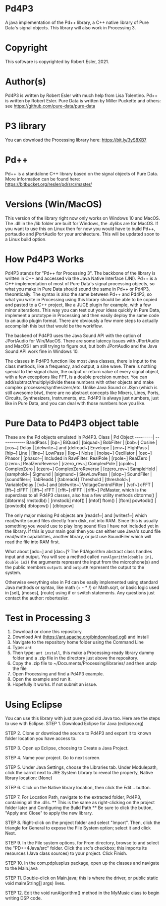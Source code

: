 # Pd4P3
A java implementation of the Pd++ library, a C++ native library of Pure Data's signal objects.  This library will also work in Processing 3. 

# Copyright
This software is copyrighted by Robert Esler, 2021.  

# Author(s)
Pd4P3 is written by Robert Esler with much help from Lisa Tolentino.  Pd++ is written by Robert Esler.  Pure Data is written by Miller Puckette and others:  see https://github.com/pure-data/pure-data

# P3 library
You can download the Processing library here: https://bit.ly/3yS8XB7

# Pd++
Pd++ is a standalone C++ library based on the signal objects of Pure Data.  More information can be found here: https://bitbucket.org/resler/pd/src/master/

# Versions (Win/MacOS)
This version of the library right now only works on Windows 10 and MacOS.  The .dll in the /lib folder are built for Windows, the .dylibs are for MacOS.  If you want to use this on Linux then for now you would have to build Pd++, portaudio and jPortAudio for your architecture.  This will be updated soon to a Linux build option. 

# How Pd4P3 Works
Pd4P3 stands for "Pd++ for Processing 3". The backbone of the library is written in C++ and accessed via the Java Native Interface (JNI).  Pd++ is a C++ implementation of most of Pure Data's signal processing objects, so what you make in Pure Data should sound the same in Pd++ or Pd4P3, theoretically.  The syntax is also the same between Pd++ and Pd4P3, so what you write in Processing using this library should be able to be copied and pasted to a C++ project, like a JUCE plugin for example, with a few minor alterations.  This way you can test out your ideas quickly in Pure Data, implement a prototype in Processing and then easily deploy the same code to an audio plugin format.  There are obviously a few more steps to actually accomplish this but that would be the workflow.

The backend of Pd4P3 uses the Java Sound API with the option of JPortAudio for Win/MacOS.  There are some latency issues with JPortAudio and MacOS I am still trying to figure out, but both JPortAudio and the Java Sound API work fine in Windows 10.  

The classes in Pd4P3 function like most Java classes, there is input to the class methods, like a frequency, and output, a sine wave.  There is nothing special to the signal chain, the output or return value of every signal object, with a few exceptions like FFT, is a double precision number.  You can add/subtract/multiply/divide these numbers with other objects and make complex processes/synthesizers/etc.  Unlike Java Sound or JSyn (which is still awesome btw), there are no abstract concepts like Mixers, Lines, Ports, Circuits, Synthesizers, Instruments, etc.  Pd4P3 is always just numbers, just like in Pure Data, and you can deal with those numbers how you like.  

# Pure Data to Pd4P3 object table
These are the Pd objects emulated in Pd4P3.
Class    |   Pd Object
---------| ------------
BandPass |   [bp~] 
BiQuad    |  [biquad~]
BobFilter  | [bob~]
Cosine     | [cos~]
Delay      | [delwrite~] and [delread~]
Envelope   | [env~]
HighPass   | [hip~]
Line       | [line~]
LowPass    | [lop~]
Noise      | [noise~]
Oscillator | [osc~]
Phasor     | [phasor~]
Included in RawFilter:
  RealPole | [rpole~]
  RealZero | [rzero~]
  RealZeroReverse | [rzero_rev~]
  ComplexPole | [cpole~]
  ComplexZero | [czero~]
  ComplexZeroReverse | [czero_rev~]
SampleHold | [samphold~]
Sigmund    | [sigmund~]
SlewLowPass | [slop~]
SoundFiler | [soundfiler~]
TabRead4   | [tabread4]
Threshold  | [threshold~]  
VariableDelay | [vd~] and [delwrite~]
VoltageControlFilter | [vcf~]
cFFT     |   [fft~]
cIFFT    |   [ifft~]
rFFT      |  [rfft~]
rIFFT     |  [rifft~]
PdMaster, which is the superclass to all Pd4P3 classes, also has a few utility methods
dbtorms() |  [dbtorms]
rmstodb() |  [rmstodb]
mtof()    |  [mtof]
ftom()    |  [ftom]
powtodb() |  [powtodb]
dbtopow() | [dbtopow]

The only major missing Pd objects are [readsf~] and [writesf~] which read/write sound files directly from disk, not into RAM.  Since this is usually something you would use to play long sound files I have not included yet in the library.  If this is your main goal then you can either use Java's sound file read/write capabilities, another library, or just use SoundFiler which will read the file into RAM first.  

What about [adc~] and [dac~]?  The PdAlgorithm abstract class handles input and output.  You will see a method called `runAlgorithm(double in1, double in2)` the arguments represent the input from the microphone(s) and the public members `outputL` and `outputR` represent the output to the system.  

Otherwise everything else in Pd can be easily implemented using standard Java methods or syntax, like math (+ - * /) or Math.sqrt, or basic logic used in [sel], [moses], [route] using if or switch statements.  Any questions just contact the author: robertesler.

# Test in Processing 3

1. Download or clone this repository.
2. Download Ant (https://ant.apache.org/bindownload.cgi) and install
3. Navigate to the repository home folder using the Command Line
4. Type: `ant`
5. Then type: `ant install`, this make a Processing-ready library dummy folder and a .zip file in the directory just above the repository.
6. Copy the .zip file to ~/Documents/Processing/libraries/ and then unzip the file
7. Open Processing and find a Pd4P3 example.  
8. Open the example and run it.  
9. Hopefully it works.  If not submit an issue.

# Using Eclipse
You can use this library with just pure good old Java too.  Here are the steps to use with Eclipse.
STEP 1. Download Eclipse for Java (eclipse.org)

STEP 2. Clone or download the source to Pd4P3 and export it to known folder location you have access to.

STEP 3. Open up Eclipse, choosing to Create a Java Project.

STEP 4. Name your project. Go to next screen.

STEP 5. Under Java Settings, choose the Libraries tab. Under Modulepath, click the carrot next to JRE System Library to reveal the property, Native library location: (None)

STEP 6. Click on the Native library location, then click the Edit... button.

STEP 7. For Location Path, navigate to the extracted folder, Pd4P3, containing all the .dlls.
** This is the same as right-clicking on the project folder later and Configuring the Build Path
** Be sure to click the button, "Apply and Close" to apply the new library.

STEP 8. Right-click on the project folder and select "Import". Then, click the triangle for General to expose the File System option; select it and click Next.

STEP 9. In the File system options, for From directory, browse to and select the "PD++4Java/src" folder. Click the src's checkbox; this imports its resources (Java class sources) to your project. Click Finish.

STEP 10. In the com.pdplusplus package, open up the classes and navigate to the Main.java

STEP 11. Double-click on Main.java; this is where the driver, or 
public static void main(String[] args)
lives. 

STEP 12.  Edit the void runAlgorithm() method in the MyMusic class to begin writing DSP code.
